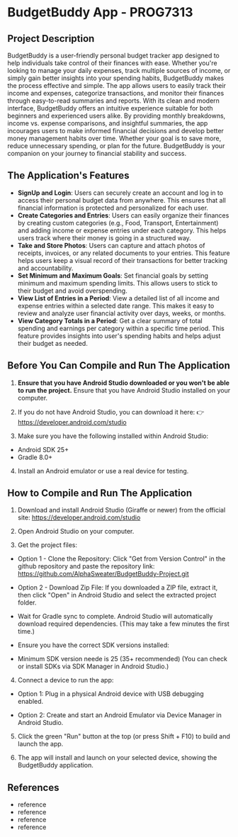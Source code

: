 # BudgetBuddy App - PROG7313

## Project Description
BudgetBuddy is a user-friendly personal budget tracker app designed to help individuals take control of their finances with ease. Whether you're looking to manage your daily expenses, track multiple sources of income, or simply gain better insights into your spending habits, BudgetBuddy makes the process effective and simple. The app allows users to easily track their income and expenses, categorize transactions, and monitor their finances through easy-to-read summaries and reports. With its clean and modern interface, BudgetBuddy offers an intuitive experience suitable for both beginners and experienced users alike. By providing monthly breakdowns, income vs. expense comparisons, and insightful summaries, the app incourages users to make informed financial decisions and develop better money management habits over time. Whether your goal is to save more, reduce unnecessary spending, or plan for the future. BudgetBuddy is your companion on your journey to financial stability and success.

## The Application's Features

- **SignUp and Login**: Users can securely create an account and log in to access their personal budget data from anywhere. This ensures that all financial information is protected and personalized for each user.
- **Create Categories and Entries**: Users can easily organize their finances by creating custom categories (e.g., Food, Transport, Entertainment) and adding income or expense entries under each category. This helps users track where their money is going in a structured way.
- **Take and Store Photos**: Users can capture and attach photos of receipts, invoices, or any related documents to your entries. This feature helps users keep a visual record of their transactions for better tracking and accountability.
- **Set Minimum and Maximum Goals**: Set financial goals by setting minimum and maximum spending limits. This allows users to stick to their budget and avoid overspending.
- **View List of Entries in a Period**: View a detailed list of all income and expense entries within a selected date range. This makes it easy to review and analyze user financial activity over days, weeks, or months.
- **View Category Totals in a Period**: Get a clear summary of total spending and earnings per category within a specific time period. This feature provides insights into user's spending habits and helps adjust their budget as needed.

## Before You Can Compile and Run The Application

1. **Ensure that you have Android Studio downloaded or you won't be able to run the project.**
Ensure that you have Android Studio installed on your computer.

2. If you do not have Android Studio, you can download it here:
👉 https://developer.android.com/studio

3. Make sure you have the following installed within Android Studio:
- Android SDK 25+
- Gradle 8.0+

4. Install an Android emulator or use a real device for testing.

## How to Compile and Run The Application

1. Download and install Android Studio (Giraffe or newer) from the official site:
https://developer.android.com/studio

2. Open Android Studio on your computer.

3. Get the project files:

- Option 1 - Clone the Repository: Click "Get from Version Control" in the github repository and paste the repository link:
https://github.com/AlphaSweater/BudgetBuddy-Project.git

- Option 2 - Download Zip File: If you downloaded a ZIP file, extract it, then click "Open" in Android Studio and select the extracted project folder.

- Wait for Gradle sync to complete. Android Studio will automatically download required dependencies.
(This may take a few minutes the first time.)

- Ensure you have the correct SDK versions installed:

- Minimum SDK version neede is 25 (35+ recommended)
(You can check or install SDKs via SDK Manager in Android Studio.)

4. Connect a device to run the app:

- Option 1: Plug in a physical Android device with USB debugging enabled.

- Option 2: Create and start an Android Emulator via Device Manager in Android Studio.

5. Click the green "Run" button at the top (or press Shift + F10) to build and launch the app.

6. The app will install and launch on your selected device, showing the BudgetBuddy application.

## References

- reference
- reference
- reference
- reference
